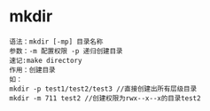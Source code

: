 # mkdir
    语法：mkdir [-mp] 目录名称
    参数：-m 配置权限 -p 递归创建目录
    速记:make directory
    作用：创建目录
    如：
    mkdir -p test1/test2/test3 //直接创建出所有层级目录
    mkdir -m 711 test2 //创建权限为rwx--x--x的目录test2
